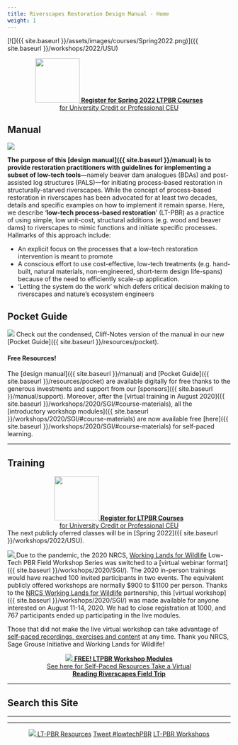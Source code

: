 ```yaml
---
title: Riverscapes Restoration Design Manual - Home
weight: 1
---
```

[![]({{ site.baseurl }}/assets/images/courses/Spring2022.png)]({{ site.baseurl }}/workshops/2022/USU)
<div align="center">
<a class=" button hollow" href="{{ site.baseurl }}/workshops/2022/USU"><img width="100" src="{{ site.baseurl }}/assets/images/sponsors/USU.png">   <b>Register for Spring 2022 LTPBR Courses</b><br>  for University Credit or Professional CEU  <i class="fa fa-graduation-cap"></i>  </a>
</div>

## Manual

<a href="{{ site.baseurl }}/manual"><img class="float-right" src="{{ site.baseurl }}/assets/images/covers/Manual_Tilted_400.png"></a> 

**The purpose of this [design manual]({{ site.baseurl }}/manual) is to provide restoration practitioners with guidelines for implementing a subset of low-tech tools**—namely beaver dam analogues (BDAs) and post-assisted log structures (PALS)—for initiating process-based restoration in structurally-starved riverscapes. While the concept of process-based restoration in riverscapes has been advocated for at least two decades, details and specific examples on how to implement it remain sparse. Here, we describe ‘**low-tech process-based restoration**’ (LT-PBR) as a practice of using simple, low unit-cost, structural additions (e.g. wood and beaver dams) to riverscapes to mimic functions and initiate specific processes. Hallmarks of this approach include:

- An explicit focus on the processes that a low-tech restoration intervention is meant to promote
- A conscious effort to use cost-effective, low-tech treatments (e.g. hand-built, natural materials, non-engineered, short-term design life-spans) because of the need to efficiently scale-up application. 
- ‘Letting the system do the work’ which defers critical decision making to riverscapes and nature’s ecosystem engineers

## Pocket Guide
<a href="{{ site.baseurl }}/resources/pocket"><img class="float-right" src="{{ site.baseurl }}/assets/images/covers/pocket_guide_cover_150w.png"></a> 
Check out the condensed, Cliff-Notes version of the manual in our new [Pocket Guide]({{ site.baseurl }}/resources/pocket).


#### Free Resources!

The [design manual]({{ site.baseurl }}/manual) and  [Pocket Guide]({{ site.baseurl }}/resources/pocket) are available digitally for free thanks to the generous investments and support from our [sponsors]({{ site.baseurl }}/manual/support). Moreover, after the [virtual training in August 2020]({{ site.baseurl }}/workshops/2020/SGI/#course-materials), all the [introductory workshop modules]({{ site.baseurl }}/workshops/2020/SGI/#course-materials) are now available free [here]({{ site.baseurl }}/workshops/2020/SGI/#course-materials) for self-paced learning. 

-------
## Training

<div align="center">
<a class=" button hollow" href="{{ site.baseurl }}/workshops/uni"><img width="100" src="{{ site.baseurl }}/assets/images/sponsors/USU.png">   <b>Register for LTPBR Courses</b><br>  for University Credit or Professional CEU  <i class="fa fa-graduation-cap"></i>  </a>
</div>
The next publicly oferred classes will be in [Spring 2022]({{ site.baseurl }}/workshops/2022/USU). 

<a href="https://www.nrcs.usda.gov/wps/portal/nrcs/detail/national/plantsanimals/fishwildlife/?cid=stelprdb1046975"><img class="float-left" src="{{ site.baseurl }}/assets/images/sponsors/WLFW_100.png"> </a>Due to the pandemic, the 2020 NRCS, [Working Lands for Wildlife](https://www.nrcs.usda.gov/wps/portal/nrcs/detail/national/plantsanimals/fishwildlife/?cid=stelprdb1046975) Low-Tech PBR Field Workshop Series was switched to a [virtual webinar format]({{ site.baseurl }}/workshops/2020/SGI/). The 2020 in-person trainings would have reached 100 invited participants in two events. The equivalent publicly offered workshops are normally $900 to $1100 per person.  Thanks to the [NRCS Working Lands for Wildlife](https://www.nrcs.usda.gov/wps/portal/nrcs/detail/national/plantsanimals/fishwildlife/?cid=stelprdb1046975) partnership, this [virtual workshop]({{ site.baseurl }}/workshops/2020/SGI/) was made available for anyone interested on August 11-14, 2020. We had to close registration at 1000, and 767 participants ended up participating in the live modules. 


Those that did not make the live virtual workshop can take advantage of [self-paced recordings, exercises and content](http://lowtechpbr.restoration.usu.edu/workshops/2020/SGI/#slides--handouts) at any time. Thank you NRCS, Sage Grouse Initiative and Working Lands for Wildlife!



<div align="center">
<a class=" button" href="{{ site.baseurl }}/workshops/2020/SGI/#course-materials"><img src="{{ site.baseurl }}/assets/images/PBR-LT_round_30.png"> <b>FREE!  LTPBR Workshop Modules</b><br> See here for Self-Paced Resources  </a>
<a class="hollow button" href="{{ site.baseurl }}/resources/Topics/03_Planning/sturcturalForcing.html"><i class="fa fa-blind" aria-hidden="true"></i>  Take a Virtual<br> <b>Reading Riverscapes Field Trip</b> </a> 
</div>

---------
## Search this Site
<div align="center">
<script async src="https://cse.google.com/cse.js?cx=f424951c78d0b3cdd"></script>
<div class="gcse-search"></div>
</div>

--------


-------


<div align="center">
<a class="hollow button" href="{{ site.baseurl }}/resources"><img src="{{ site.baseurl }}/assets/images/PBR-LT_round_30.png"> LT-PBR Resources</a>
<a class="hollow button" href="https://twitter.com/intent/tweet?button_hashtag=lowtechPBR&ref_src=twsrc%5Etfw" class="twitter-hashtag-button" data-show-count="false">Tweet #lowtechPBR</a><script async src="https://platform.twitter.com/widgets.js" charset="utf-8"></script>
<a class="hollow button" href="{{ site.baseurl }}/workshops"><i class="fa fa-graduation-cap" aria-hidden="true"></i> LT-PBR Workshops</a>

</div>
